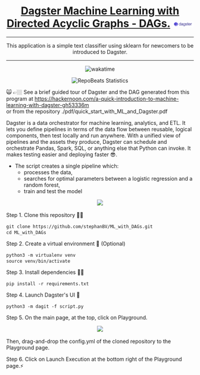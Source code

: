 <div align="center">
  
# [Dagster Machine Learning with Directed Acyclic Graphs - DAGs.](https://github.com/BrenoFariasdaSilva/Dagster-Machine-Learning) <img src="https://github.com/BrenoFariasdaSilva/Dagster-Machine-Learning/blob/main/assets/Dagster.svg"  width="11%" height="11%">

</div>

<div align="center">
  
---
  
This application is a simple text classifier using sklearn for newcomers to be introduced to Dagster. 

---
  
</div>

<p align="center">
  <img src="https://wakatime.com/badge/github/BrenoFariasdaSilva/Dagster-Machine-Learning.svg" alt="wakatime" />
</p>

<div align="center">
  
![RepoBeats Statistics](https://repobeats.axiom.co/api/embed/16ca58d0f0ac3e275f842723978895c535d000c6.svg "Repobeats analytics image")

</div>

🙀 👉🏼 See a brief guided tour of Dagster and the DAG generated from this program at https://hackernoon.com/a-quick-introduction-to-machine-learning-with-dagster-gh53336m \
or from the repository ./pdf/quick_start_with_ML_and_Dagster.pdf

Dagster is a data orchestrator for machine learning, analytics, and ETL.
It lets you define pipelines in terms of the data flow between reusable, logical components, then test locally and run anywhere. With a unified view of pipelines and the assets they produce, Dagster can schedule and orchestrate Pandas, Spark, SQL, or anything else that Python can invoke. It makes testing easier and deploying faster 😎.

- The script creates a single pipeline which:
	- processes the data, 
	- searches for optimal parameters between a logistic regression and a random forest,
	- train and test the model

<p align="center">
  <img src="https://github.com/stephanBV/ML_with_DAGs/blob/main/img/dagster_pipeline_drawio.jpg" />
</p>

Step 1. Clone this repository 👯‍♂️
```
git clone https://github.com/stephanBV/ML_with_DAGs.git
cd ML_with_DAGs
````
Step 2. Create a virtual environment 👾 (Optional) 
```
python3 -m virtualenv venv
source venv/bin/activate
```
Step 3. Install dependencies 🧞‍♂️
```
pip install -r requirements.txt
```
Step 4. Launch Dagster's UI 🐙
```
python3 -m dagit -f script.py
```
Step 5. On the main page, at the top, click on Playground.

<p align="center">
  <img src="https://github.com/stephanBV/ML_with_DAGs/blob/main/img/playground.png" />
</p>

Then, drag-and-drop the config.yml of the cloned repository to the Playground page.

Step 6. Click on Launch Execution at the bottom right of the Playground page.⚡️

